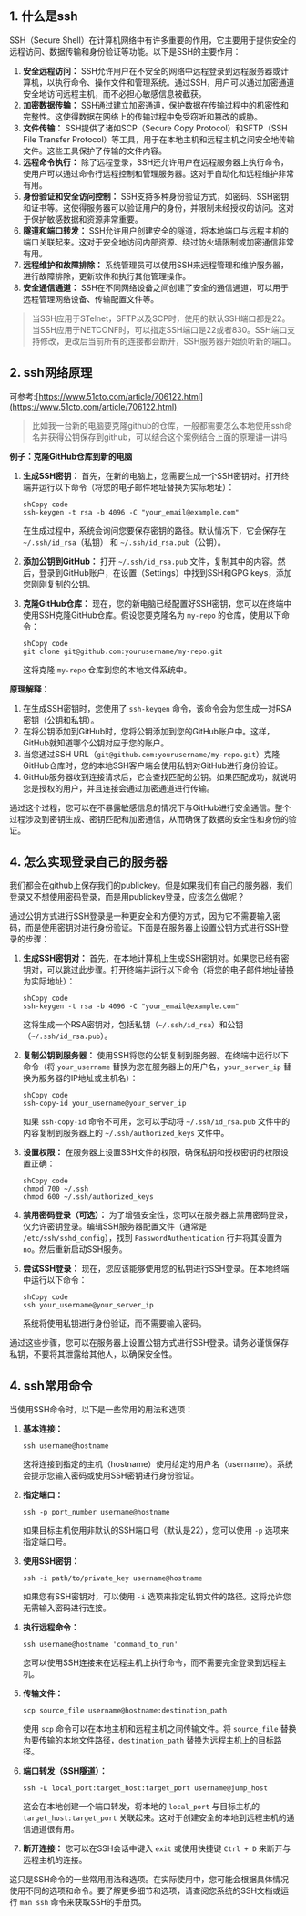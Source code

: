 ## 1. 什么是ssh



SSH（Secure Shell）在计算机网络中有许多重要的作用，它主要用于提供安全的远程访问、数据传输和身份验证等功能。以下是SSH的主要作用：

1. **安全远程访问：** SSH允许用户在不安全的网络中远程登录到远程服务器或计算机，以执行命令、操作文件和管理系统。通过SSH，用户可以通过加密通道安全地访问远程主机，而不必担心敏感信息被截获。
2. **加密数据传输：** SSH通过建立加密通道，保护数据在传输过程中的机密性和完整性。这使得数据在网络上的传输过程中免受窃听和篡改的威胁。
3. **文件传输：** SSH提供了诸如SCP（Secure Copy Protocol）和SFTP（SSH File Transfer Protocol）等工具，用于在本地主机和远程主机之间安全地传输文件。这些工具保护了传输的文件内容。
4. **远程命令执行：** 除了远程登录，SSH还允许用户在远程服务器上执行命令，使用户可以通过命令行远程控制和管理服务器。这对于自动化和远程维护非常有用。
5. **身份验证和安全访问控制：** SSH支持多种身份验证方式，如密码、SSH密钥和证书等。这使得服务器可以验证用户的身份，并限制未经授权的访问。这对于保护敏感数据和资源非常重要。
6. **隧道和端口转发：** SSH允许用户创建安全的隧道，将本地端口与远程主机的端口关联起来。这对于安全地访问内部资源、绕过防火墙限制或加密通信非常有用。
7. **远程维护和故障排除：** 系统管理员可以使用SSH来远程管理和维护服务器，进行故障排除，更新软件和执行其他管理操作。
8. **安全通信通道：** SSH在不同网络设备之间创建了安全的通信通道，可以用于远程管理网络设备、传输配置文件等。





> 当SSH应用于STelnet，SFTP以及SCP时，使用的默认SSH端口都是22。当SSH应用于NETCONF时，可以指定SSH端口是22或者830。SSH端口支持修改，更改后当前所有的连接都会断开，SSH服务器开始侦听新的端口。

## 2. ssh网络原理

可参考:[https://www.51cto.com/article/706122.html](https://www.51cto.com/article/706122.html)



> 比如我一台新的电脑要克隆github的仓库，一般都需要怎么本地使用ssh命名并获得公钥保存到github，可以结合这个案例结合上面的原理讲一讲吗



**例子：克隆GitHub仓库到新的电脑**

1. **生成SSH密钥：** 首先，在新的电脑上，您需要生成一个SSH密钥对。打开终端并运行以下命令（将您的电子邮件地址替换为实际地址）：

   ```
   shCopy code
   ssh-keygen -t rsa -b 4096 -C "your_email@example.com"
   ```

   在生成过程中，系统会询问您要保存密钥的路径。默认情况下，它会保存在 `~/.ssh/id_rsa`（私钥） 和 `~/.ssh/id_rsa.pub`（公钥）。

2. **添加公钥到GitHub：** 打开 `~/.ssh/id_rsa.pub` 文件，复制其中的内容。然后，登录到GitHub账户，在设置（Settings）中找到SSH和GPG keys，添加您刚刚复制的公钥。

3. **克隆GitHub仓库：** 现在，您的新电脑已经配置好SSH密钥，您可以在终端中使用SSH克隆GitHub仓库。假设您要克隆名为 `my-repo` 的仓库，使用以下命令：

   ```
   shCopy code
   git clone git@github.com:yourusername/my-repo.git
   ```

   这将克隆 `my-repo` 仓库到您的本地文件系统中。

**原理解释：**

1. 在生成SSH密钥时，您使用了 `ssh-keygen` 命令，该命令会为您生成一对RSA密钥（公钥和私钥）。
2. 在将公钥添加到GitHub时，您将公钥添加到您的GitHub账户中。这样，GitHub就知道哪个公钥对应于您的账户。
3. 当您通过SSH URL（`git@github.com:yourusername/my-repo.git`）克隆GitHub仓库时，您的本地SSH客户端会使用私钥对GitHub进行身份验证。
4. GitHub服务器收到连接请求后，它会查找匹配的公钥。如果匹配成功，就说明您是授权的用户，并且连接会通过加密通道进行传输。

通过这个过程，您可以在不暴露敏感信息的情况下与GitHub进行安全通信。整个过程涉及到密钥生成、密钥匹配和加密通信，从而确保了数据的安全性和身份的验证。





## 4. 怎么实现登录自己的服务器

我们都会在github上保存我们的publickey。但是如果我们有自己的服务器，我们登录又不想使用密码登录，而是用publickey登录，应该怎么做呢？

通过公钥方式进行SSH登录是一种更安全和方便的方式，因为它不需要输入密码，而是使用密钥对进行身份验证。下面是在服务器上设置公钥方式进行SSH登录的步骤：

1. **生成SSH密钥对：** 首先，在本地计算机上生成SSH密钥对。如果您已经有密钥对，可以跳过此步骤。打开终端并运行以下命令（将您的电子邮件地址替换为实际地址）：

   ```
   shCopy code
   ssh-keygen -t rsa -b 4096 -C "your_email@example.com"
   ```

   这将生成一个RSA密钥对，包括私钥（`~/.ssh/id_rsa`）和公钥（`~/.ssh/id_rsa.pub`）。

2. **复制公钥到服务器：** 使用SSH将您的公钥复制到服务器。在终端中运行以下命令（将 `your_username` 替换为您在服务器上的用户名，`your_server_ip` 替换为服务器的IP地址或主机名）：

   ```
   shCopy code
   ssh-copy-id your_username@your_server_ip
   ```

   如果 `ssh-copy-id` 命令不可用，您可以手动将 `~/.ssh/id_rsa.pub` 文件中的内容复制到服务器上的 `~/.ssh/authorized_keys` 文件中。

3. **设置权限：** 在服务器上设置SSH文件的权限，确保私钥和授权密钥的权限设置正确：

   ```
   shCopy code
   chmod 700 ~/.ssh
   chmod 600 ~/.ssh/authorized_keys
   ```

4. **禁用密码登录（可选）：** 为了增强安全性，您可以在服务器上禁用密码登录，仅允许密钥登录。编辑SSH服务器配置文件（通常是 `/etc/ssh/sshd_config`），找到 `PasswordAuthentication` 行并将其设置为 `no`。然后重新启动SSH服务。

5. **尝试SSH登录：** 现在，您应该能够使用您的私钥进行SSH登录。在本地终端中运行以下命令：

   ```
   shCopy code
   ssh your_username@your_server_ip
   ```

   系统将使用私钥进行身份验证，而不需要输入密码。

通过这些步骤，您可以在服务器上设置公钥方式进行SSH登录。请务必谨慎保存私钥，不要将其泄露给其他人，以确保安全性。





## 4. ssh常用命令



当使用SSH命令时，以下是一些常用的用法和选项：

1. **基本连接：**

   ```
   ssh username@hostname
   ```

   这将连接到指定的主机（hostname）使用给定的用户名（username）。系统会提示您输入密码或使用SSH密钥进行身份验证。

2. **指定端口：**

   ```
   ssh -p port_number username@hostname
   ```

   如果目标主机使用非默认的SSH端口号（默认是22），您可以使用 `-p` 选项来指定端口号。

3. **使用SSH密钥：**

   ```
   ssh -i path/to/private_key username@hostname
   ```

   如果您有SSH密钥对，可以使用 `-i` 选项来指定私钥文件的路径。这将允许您无需输入密码进行连接。

4. **执行远程命令：**

   ```
   ssh username@hostname 'command_to_run'
   ```

   您可以使用SSH连接来在远程主机上执行命令，而不需要完全登录到远程主机。

5. **传输文件：**

   ```
   scp source_file username@hostname:destination_path
   ```

   使用 `scp` 命令可以在本地主机和远程主机之间传输文件。将 `source_file` 替换为要传输的本地文件路径，`destination_path` 替换为远程主机上的目标路径。

6. **端口转发（SSH隧道）：**

   ```
   ssh -L local_port:target_host:target_port username@jump_host
   ```

   这会在本地创建一个端口转发，将本地的 `local_port` 与目标主机的 `target_host:target_port` 关联起来。这对于创建安全的本地到远程主机的通信通道很有用。

7. **断开连接：** 您可以在SSH会话中键入 `exit` 或使用快捷键 `Ctrl + D` 来断开与远程主机的连接。

这只是SSH命令的一些常用用法和选项。在实际使用中，您可能会根据具体情况使用不同的选项和命令。要了解更多细节和选项，请查阅您系统的SSH文档或运行 `man ssh` 命令来获取SSH的手册页。